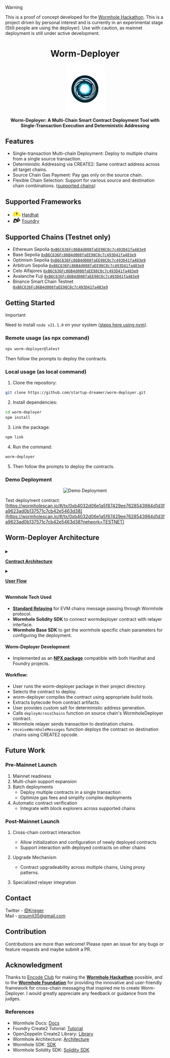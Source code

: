 > [!WARNING]  
> This is a proof of concept developed for the [Wormhole Hackathon](https://www.encode.club/encode-wormhole-hackathon). This is a project driven by personal interest and is currently in an experimental stage (Still people are using the deployer). Use with caution, as mainnet deployment is still under active development.
<div align="center">
  <h1>Worm-Deployer</h1>

  <img alt="Worm-Deployer" src="./public/worm-deployer-1.png" width="125" />

  <p><b>Worm-Deployer: A Multi-Chain Smart Contract Deployment Tool with Single-Transaction Execution and Deterministic Addressing</b></p>
</div>

## Features

- Single-transaction Multi-chain Deployment: Deploy to multiple chains from a single source transaction.
- Deterministic Addressing via CREATE2: Same contract address across all target chains.
- Source Chain Gas Payment: Pay gas only on the source chain.
- Flexible Chain Selection: Support for various source and destination chain combinations. ([supported chains](#supported-chains))

## Supported Frameworks

- <img src="./public/hardhat-logo-888739EBB4-seeklogo.com.png" alt="Hardhat" width="25" height="17"> [Hardhat](https://hardhat.org/)
- <img src="./public/foundry-bucket.svg" alt="Foundry" width="25" height="17" style="background-color: white; transform: scaleX(-1);"> [Foundry](https://github.com/foundry-rs/foundry)

## Supported Chains (Testnet only)

- Ethereum Sepolia [`0xB6C636Fc86B4d008faEE98C0c7c493D41fa483e9`](https://sepolia.etherscan.io/address/0xB6C636Fc86B4d008faEE98C0c7c493D41fa483e9)
- Base Sepolia [`0xB6C636Fc86B4d008faEE98C0c7c493D41fa483e9`](https://sepolia.basescan.org/address/0xB6C636Fc86B4d008faEE98C0c7c493D41fa483e9#internaltx)
- Optimism Sepolia [`0xB6C636Fc86B4d008faEE98C0c7c493D41fa483e9`](https://sepolia-optimism.etherscan.io/address/0xB6C636Fc86B4d008faEE98C0c7c493D41fa483e9#internaltx) 
- Arbitrum Sepolia [`0xB6C636Fc86B4d008faEE98C0c7c493D41fa483e9`](https://sepolia.arbiscan.io/address/0xB6C636Fc86B4d008faEE98C0c7c493D41fa483e9#internaltx)
- Celo Alfajores [`0xB6C636Fc86B4d008faEE98C0c7c493D41fa483e9`](https://alfajores.celoscan.io/address/0xB6C636Fc86B4d008faEE98C0c7c493D41fa483e9#internaltx)
- Avalanche Fuji [`0xB6C636Fc86B4d008faEE98C0c7c493D41fa483e9`](https://testnet.avascan.info/blockchain/all/address/0xB6C636Fc86B4d008faEE98C0c7c493D41fa483e9/transactions/internal)
- Binance Smart Chain Testnet [`0xB6C636Fc86B4d008faEE98C0c7c493D41fa483e9`](https://testnet.bscscan.com/address/0xB6C636Fc86B4d008faEE98C0c7c493D41fa483e9#internaltx)


## Getting Started

> [!IMPORTANT]  
> Need to install `node v21.1.0` on your system ([steps here using nvm](https://github.com/nvm-sh/nvm)).

### Remote usage (as npx command)

```bash
npx worm-deployer@latest
```
Then follow the prompts to deploy the contracts.

### Local usage (as local command)

1. Clone the repository:

```bash
git clone https://github.com/startup-dreamer/worm-deployer.git
```

2. Install dependencies:

```bash
cd worm-deployer
npm install
```

3. Link the package:

```bash
npm link
```

4. Run the command:

```bash
worm-deployer
```

5. Then follow the prompts to deploy the contracts.

### Demo Deployment
<div align="center">
  <img src="public/test-deployment.gif" alt="Demo Deployment" width="75%" />
</div>

Test deployment contract: [https://wormholescan.io/#/tx/0xb4032d06e1a5f87429ee7628543984d1d3fa9623ad0b137571c7cb42e5463d38](https://wormholescan.io/#/tx/0xb4032d06e1a5f87429ee7628543984d1d3fa9623ad0b137571c7cb42e5463d38?network=TESTNET)

## Worm-Deployer Architecture

### 
<details>
<summary> 

[**Contract Architecture**](./contract-flow.md)

</summary>

<div align="center">

[![](https://mermaid.ink/img/pako:eNqNlFtzojAUx79KJq9rHRUpwsPuWLz0ptOqdWcX-5DCUZhCwiShLVW_-4YYrLuznakPSM75_Q_nBlscsgiwh9cpew1jwiVaDFYUqV8_mEt1fkRnZ9_RRRBBnrKyH3ImhB-ThIrHA3ehAT_wWZYXEhC85RBKiBCJIg5CoEIkdIP82bC_GHaMyNeiwXbEOAISxkg9agMShVXk_YEZaGYYDGmVI8pJmTISeeiplKAt35AgqTQRh5oeBT5JwyIlKpFDxhlQFZaJmhtpbhzMgUZ1TCQZ-sl4FrMU0AxSUgI3-Fjjl8HR7TNeXajkJKxjXmro6gMaF4RHCaFoCvKV8WfDXWnu-pNgiNG_2mBE11p0E_yb4Cf4jcZvqz6kiEMIyQvU0okaB9lAPblbjU6CAZw22Dgn2jlVzqqLqoMmyf9Nc6rZu2CYJfJYzkGo9gBe1AgMeafJ--2kKlynLX6Ycd9Xrt0vEDs0OLVM2Q7NtyYNVXNYcK5nWqlr8fxDvPhSygudyEOwBJ6sS7MrJ0ubERnGII7bbGQPWrb8QqVLTc7U9tba-bGcU6sonjac5DE6WYosZ1RFEma7zPKYdTBjPvypJcYNnAHPSBKp13hbmVdYxpDBCnvqNiL8eYVXdK84Ukg2L2mIPckLaGDOik2MvTVJhToVeaRem0FCVD7Z0ZoT-puxrJaoI_a2-A17Hcdt2o7tdju22-q2u90GLrF33nQsu2e1HctxOm7XtvcN_K71VtO1zq12z3XtVqvXbVlOA0OUSMYnh0-Q_hLt_wBYZHJz?type=png)](https://mermaid.live/edit#pako:eNqNlFtzojAUx79KJq9rHRUpwsPuWLz0ptOqdWcX-5DCUZhCwiShLVW_-4YYrLuznakPSM75_Q_nBlscsgiwh9cpew1jwiVaDFYUqV8_mEt1fkRnZ9_RRRBBnrKyH3ImhB-ThIrHA3ehAT_wWZYXEhC85RBKiBCJIg5CoEIkdIP82bC_GHaMyNeiwXbEOAISxkg9agMShVXk_YEZaGYYDGmVI8pJmTISeeiplKAt35AgqTQRh5oeBT5JwyIlKpFDxhlQFZaJmhtpbhzMgUZ1TCQZ-sl4FrMU0AxSUgI3-Fjjl8HR7TNeXajkJKxjXmro6gMaF4RHCaFoCvKV8WfDXWnu-pNgiNG_2mBE11p0E_yb4Cf4jcZvqz6kiEMIyQvU0okaB9lAPblbjU6CAZw22Dgn2jlVzqqLqoMmyf9Nc6rZu2CYJfJYzkGo9gBe1AgMeafJ--2kKlynLX6Ycd9Xrt0vEDs0OLVM2Q7NtyYNVXNYcK5nWqlr8fxDvPhSygudyEOwBJ6sS7MrJ0ubERnGII7bbGQPWrb8QqVLTc7U9tba-bGcU6sonjac5DE6WYosZ1RFEma7zPKYdTBjPvypJcYNnAHPSBKp13hbmVdYxpDBCnvqNiL8eYVXdK84Ukg2L2mIPckLaGDOik2MvTVJhToVeaRem0FCVD7Z0ZoT-puxrJaoI_a2-A17Hcdt2o7tdju22-q2u90GLrF33nQsu2e1HctxOm7XtvcN_K71VtO1zq12z3XtVqvXbVlOA0OUSMYnh0-Q_hLt_wBYZHJz)
</div>

</details>

<details>
<summary>

[**User Flow**](./user-flow.md)

</summary>

<div align="center">

[![](https://mermaid.ink/img/pako:eNqllMty2jAUhl9FozWh5RYKi3YAmzQhJATIhRgmo9gCFGTJI8kkFPPulSU7MU1nuqg39rG-_9wknT30eYBhGy4pf_XXSCgwdeYM6KfjTZS2F-Dk5DvoeudMKkQpeOUiPAlwRPkOi4VFu4bpeeOYARa9_ZXpGcbZO1hhX4GR4C_pe7qL8MESTkokOodgjVTZ52xJVmUlv7zIBLjeT_t_UWSXPGaB2JUVD2kC-l7f2kdMl6t1As72OmAYKRBLLIDiwF9zLvPIZyY3t2j0reEaI8kLy5IDvvZFKE7AhTfBNK3DVhtipoDSJWUp9P9PfmEqmBC2ohj01oiwBAy8nkm9KPHTpSPNMKaK5JLLXCJ5LHx8hF-aDIcfTqUiDCnCmcVkxg0Nd-U5JirQy0VnPzJqYKhr7Q37G7DkApQx24KlLjYjrixhjWuTq0EigaUuJQGj_YfYcUeX17OhezV9Go3P7zpT92ngzoBeKZpbJAh6pvlmjozTAd4BczwScONdchToCGSLFAYbnB-QD5JxldNjLzspaQKfNYWU0bPNeGxXbkxlE88hMqJoB_LzD1AQ6OIkQCwAz4gi5ufNGFuJNSbGmHo9RP2YplFTQXDkze42l_k1mBrNrecypQP1BNayqpMHlojm4K0B74q16QsmlYh9pb-RWMXvhy_f8jujuf-nZoto_C66N6IHr5deXxEW8s6ABwPM3tuU3oVY4aBYYdaxTDEzikc9gYgiaV8--Xw0RKfzR--NLz21VGybf6_H0ppTLH3EACVsk8k7Havv6j4GC1iCIRYhIoEei_uUmEO1xiGew7b-DJDYzOGcHTSHYsUnO-bDtm4KLkHB49UatpeISm3FUaCzdQhaCRTmSITYI-dFE7b38A22q81WudFstOrVRutrvVKvl-AOtk_LzVrjW63SrDWb1Va90TiU4C-jr5VbtdNapVWpVJv6qZQgDojel6Gd52asH34DA1vmmQ?type=png)](https://mermaid.live/edit#pako:eNqllMty2jAUhl9FozWh5RYKi3YAmzQhJATIhRgmo9gCFGTJI8kkFPPulSU7MU1nuqg39rG-_9wknT30eYBhGy4pf_XXSCgwdeYM6KfjTZS2F-Dk5DvoeudMKkQpeOUiPAlwRPkOi4VFu4bpeeOYARa9_ZXpGcbZO1hhX4GR4C_pe7qL8MESTkokOodgjVTZ52xJVmUlv7zIBLjeT_t_UWSXPGaB2JUVD2kC-l7f2kdMl6t1As72OmAYKRBLLIDiwF9zLvPIZyY3t2j0reEaI8kLy5IDvvZFKE7AhTfBNK3DVhtipoDSJWUp9P9PfmEqmBC2ohj01oiwBAy8nkm9KPHTpSPNMKaK5JLLXCJ5LHx8hF-aDIcfTqUiDCnCmcVkxg0Nd-U5JirQy0VnPzJqYKhr7Q37G7DkApQx24KlLjYjrixhjWuTq0EigaUuJQGj_YfYcUeX17OhezV9Go3P7zpT92ngzoBeKZpbJAh6pvlmjozTAd4BczwScONdchToCGSLFAYbnB-QD5JxldNjLzspaQKfNYWU0bPNeGxXbkxlE88hMqJoB_LzD1AQ6OIkQCwAz4gi5ufNGFuJNSbGmHo9RP2YplFTQXDkze42l_k1mBrNrecypQP1BNayqpMHlojm4K0B74q16QsmlYh9pb-RWMXvhy_f8jujuf-nZoto_C66N6IHr5deXxEW8s6ABwPM3tuU3oVY4aBYYdaxTDEzikc9gYgiaV8--Xw0RKfzR--NLz21VGybf6_H0ppTLH3EACVsk8k7Havv6j4GC1iCIRYhIoEei_uUmEO1xiGew7b-DJDYzOGcHTSHYsUnO-bDtm4KLkHB49UatpeISm3FUaCzdQhaCRTmSITYI-dFE7b38A22q81WudFstOrVRutrvVKvl-AOtk_LzVrjW63SrDWb1Va90TiU4C-jr5VbtdNapVWpVJv6qZQgDojel6Gd52asH34DA1vmmQ)
</div>

</details>


#### Wormhole Tech Used
- [**Standard Relaying**](https://docs.wormhole.com/wormhole/explore-wormhole/relayer#standard-relayers) for EVM chains message passing through Wormhole protocol.
- **Wormhole Solidity SDK** to connect wormdeployer contract with relayer interface.
- **Wormhole Base SDK** to get the wormhole specific chain parameters for configuring the deployment.

#### Worm-Deployer Development

- Implemented as an [**NPX package**](https://www.npmjs.com/package/worm-deployer) compatible with both Hardhat and Foundry projects.

#### Workflow:

- User runs the worm-deployer package in their project directory.
- Selects the contract to deploy.
- worm-deployer compiles the contract using appropriate build tools.
- Extracts bytecode from contract artifacts.
- User provides custom salt for deterministic address generation.
- Calls `deployAcrossChains` function on source chain's WormholeDeployer contract.
- Wormhole relayer sends transaction to destination chains.
- `receiveWormholeMessages` function deploys the contract on destination chains using CREATE2 opcode.

## Future Work
### Pre-Mainnet Launch
1. Mainnet readiness
2. Multi-chain support expansion
3. Batch deployments
   - Deploy multiple contracts in a single transaction
   - Optimize gas fees and simplify complex deployments
4. Automatic contract verification
   - Integrate with block explorers across supported chains

### Post-Mainnet Launch

1. Cross-chain contract interaction
   - Allow initialization and configuration of newly deployed contracts
   - Support interaction with deployed contracts on other chains

2. Upgrade Mechanism
   - Contract upgradeability across multiple chains, Using proxy patterns.

3. Specialized relayer integration

## Contact
Twitter - [@Krieger](https://twitter.com/Startup_dmr)  
Mail - prsumit35@gmail.com

## Contribution

Contributions are more than welcome! Please open an issue for any bugs or feature requests and maybe submit a PR.

## Acknowledgment

Thanks to [Encode Club](https://www.encode.club/) for making the [**Wormhole Hackathon**](https://www.encode.club/encode-wormhole-hackathon) possible, and to the [**Wormhole Foundation**](https://docs.wormhole.com/wormhole/quick-start/cross-chain-dev) for providing the innovative and user-friendly framework for cross-chain messaging that inspired me to create Worm-Deployer. I would greatly appreciate any feedback or guidance from the judges.


### References

- Wormhole Docs: [Docs](https://docs.wormhole.com/wormhole/quick-start/cross-chain-dev)
- Foundry Create2 Tutorial: [Tutorial](https://book.getfoundry.sh/tutorials/create2-tutorial)
- OpenZeppelin Create2 Library: [Library](https://github.com/OpenZeppelin/openzeppelin-contracts/blob/master/contracts/utils/Create2.sol)
- Wormhole Architecture: [Architecture](https://docs.wormhole.com/wormhole/explore-wormhole/components)
- Wormhole SDK: [SDK](https://github.com/wormhole-foundation/wormhole-sdk-ts)
- Wormhole Solidity SDK: [Solidity SDK](https://github.com/wormhole-foundation/wormhole-solidity-sdk)